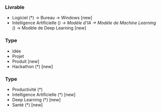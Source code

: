 ### Livrable

- Logiciel (*) -> Bureau -> Windows [new]
- Intelligence Artificielle (*) -> Modèle d'IA -> Modèle de Machine Learning (*) -> Modèle de Deep Learning [new]


### Type

- Idée
- Projet
- Produit [new]
- Hackathon (*) [new]   

### Type
- Productivité (*)
- Intelligence Artificielle (*) [new]
- Deep Learning (*) [new]
- Santé (*) [new] 